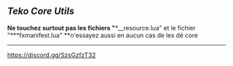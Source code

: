 ***Teko Core Utils***
----------------------------------

**Ne touchez surtout pas les fichiers "***__resource.lua" et le fichier "***fxmanifest.lua" **n'essayez aussi en aucun cas de les dé core

-----------------------------------

https://discord.gg/SzsGzfzT32
